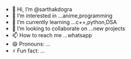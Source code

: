 - 👋 Hi, I’m @sarthakdogra
- 👀 I’m interested in ...anime,programming
- 🌱 I’m currently learning ...c++,python,DSA
- 💞️ I’m looking to collaborate on ...new projects
- 📫 How to reach me ...whatsapp
- 😄 Pronouns: ...
- ⚡ Fun fact: ...

<!---
sarthakdogra/sarthakdogra is a ✨ special ✨ repository because its `README.md` (this file) appears on your GitHub profile.
You can click the Preview link to take a look at your changes.
--->
